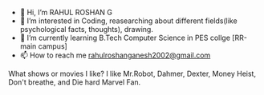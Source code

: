 - 👋 Hi, I’m RAHUL ROSHAN G
- 👀 I’m interested in Coding, reasearching about different fields(like psychological facts, thoughts), drawing.
- 🌱 I’m currently learning B.Tech Computer Science in PES collge [RR-main campus]
- 📫 How to reach me rahulroshanganesh2002@gmail.com

What shows or movies I like? I like Mr.Robot, Dahmer, Dexter, Money Heist, Don't breathe, and Die hard Marvel Fan.

<!---
RAHUL-ROSHAN-G/RAHUL-ROSHAN-G is a ✨ special ✨ repository because its `README.md` (this file) appears on your GitHub profile.
You can click the Preview link to take a look at your changes.
--->
